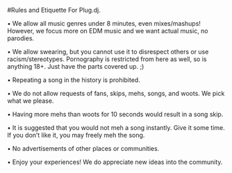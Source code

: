 #Rules and Etiquette For Plug.dj.

• We allow all music genres under 8 minutes, even mixes/mashups! However, we focus more on EDM music and we want actual music, no parodies.

• We allow swearing, but you cannot use it to disrespect others or use racism/stereotypes. Pornography is restricted from here as well, so is anything 18+. Just have the parts covered up. ;)

• Repeating a song in the history is prohibited.

• We do not allow requests of fans, skips, mehs, songs, and woots. We pick what we please.

• Having more mehs than woots for 10 seconds would result in a song skip.

• It is suggested that you would not meh a song instantly. Give it some time. If you don’t like it, you may freely meh the song.

• No advertisements of other places or communities.

• Enjoy your experiences! We do appreciate new ideas into the community.

